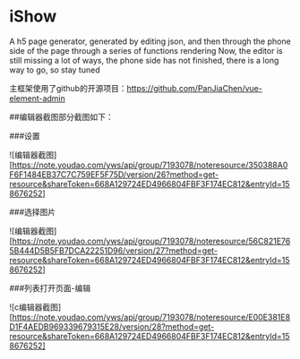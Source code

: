 # iShow
A h5 page generator, generated by editing json, and then through the phone side of the page through a series of functions rendering
Now, the editor is still missing a lot of ways, the phone side has not finished, there is a long way to go, so stay tuned

主框架使用了github的开源项目：https://github.com/PanJiaChen/vue-element-admin

##编辑器截图部分截图如下： 

###设置

![编辑器截图][https://note.youdao.com/yws/api/group/7193078/noteresource/350388A0F6F1484EB37C7C759EF5F75D/version/26?method=get-resource&shareToken=668A129724ED4966804FBF3F174EC812&entryId=158676252] 

###选择图片

![编辑器截图][https://note.youdao.com/yws/api/group/7193078/noteresource/56C821E765B444D5B5FB7DCA22251D96/version/27?method=get-resource&shareToken=668A129724ED4966804FBF3F174EC812&entryId=158676252] 

###列表打开页面-编辑

![c编辑器截图][https://note.youdao.com/yws/api/group/7193078/noteresource/E00E381E8D1F4AEDB969339679315E28/version/28?method=get-resource&shareToken=668A129724ED4966804FBF3F174EC812&entryId=158676252]

 
